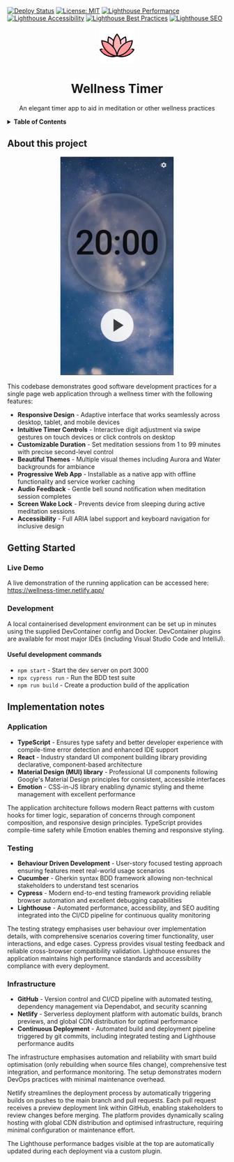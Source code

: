 [![Deploy Status](https://api.netlify.com/api/v1/badges/12003f20-8161-4f15-957d-2bb7893625ee/deploy-status)](https://app.netlify.com/projects/wellness-timer/deploys) [![License: MIT](https://img.shields.io/badge/License-MIT-yellow.svg)](https://opensource.org/licenses/MIT) [![Lighthouse Performance](https://img.shields.io/endpoint?url=https%3A%2F%2Fwellness-timer.netlify.app%2Freports%2Flighthouse-performance.json&style=flat&logoColor=white&logo=lighthouse)](https://wellness-timer.netlify.app/reports/lighthouse.html) [![Lighthouse Accessibility](https://img.shields.io/endpoint?url=https%3A%2F%2Fwellness-timer.netlify.app%2Freports%2Flighthouse-accessibility.json&style=flat&logoColor=white&logo=lighthouse)](https://wellness-timer.netlify.app/reports/lighthouse.html) [![Lighthouse Best Practices](https://img.shields.io/endpoint?url=https%3A%2F%2Fwellness-timer.netlify.app%2Freports%2Flighthouse-best-practices.json&style=flat&logoColor=white&logo=lighthouse)](https://wellness-timer.netlify.app/reports/lighthouse.html) [![Lighthouse SEO](https://img.shields.io/endpoint?url=https%3A%2F%2Fwellness-timer.netlify.app%2Freports%2Flighthouse-seo.json&style=flat&logoColor=white&logo=lighthouse)](https://wellness-timer.netlify.app/reports/lighthouse.html)

<div align="center">
    <img src="src/images/lotus.png" alt="Logo" width="80" height="80">

  <h1 align="center">Wellness Timer</h1>

  <p align="center">
    An elegant timer app to aid in meditation or other wellness practices
    <br />
  </p>
</div>

<details>
<summary><strong>Table of Contents</strong></summary>

- [About this project](#about-this-project)
- [Getting Started](#getting-started)
  - [Live Demo](#live-demo)
  - [Development](#development)
- [Implementation notes](#implementation-notes)
  - [Application](#application)
  - [Testing](#testing)
  - [Infrastructure](#infrastructure)
- [Contact](#contact)

</details>

## About this project

<div align="center">
<img src="rm_images/timer_screen_shot.webp" height="500px" />
</div>

This codebase demonstrates good software development practices for a single page web application through a wellness timer with the following features:

- **Responsive Design** - Adaptive interface that works seamlessly across desktop, tablet, and mobile devices
- **Intuitive Timer Controls** - Interactive digit adjustment via swipe gestures on touch devices or click controls on desktop
- **Customizable Duration** - Set meditation sessions from 1 to 99 minutes with precise second-level control
- **Beautiful Themes** - Multiple visual themes including Aurora and Water backgrounds for ambiance
- **Progressive Web App** - Installable as a native app with offline functionality and service worker caching
- **Audio Feedback** - Gentle bell sound notification when meditation session completes
- **Screen Wake Lock** - Prevents device from sleeping during active meditation sessions
- **Accessibility** - Full ARIA label support and keyboard navigation for inclusive design

## Getting Started

### Live Demo

A live demonstration of the running application can be accessed here: https://wellness-timer.netlify.app/

### Development

A local containerised development environment can be set up in minutes using the supplied DevContainer config and Docker. DevContainer plugins are available for most major IDEs (including Visual Studio Code and IntelliJ).

#### Useful development commands

- `npm start` - Start the dev server on port 3000
- `npx cypress run` - Run the BDD test suite
- `npm run build` - Create a production build of the application

## Implementation notes

### Application

- **TypeScript** - Ensures type safety and better developer experience with compile-time error detection and enhanced IDE support
- **React** - Industry standard UI component building library providing declarative, component-based architecture
- **Material Design (MUI) library** - Professional UI components following Google's Material Design principles for consistent, accessible interfaces
- **Emotion** - CSS-in-JS library enabling dynamic styling and theme management with excellent performance

The application architecture follows modern React patterns with custom hooks for timer logic, separation of concerns through component composition, and responsive design principles. TypeScript provides compile-time safety while Emotion enables theming and responsive styling.

### Testing

- **Behaviour Driven Development** - User-story focused testing approach ensuring features meet real-world usage scenarios
- **Cucumber** - Gherkin syntax BDD framework allowing non-technical stakeholders to understand test scenarios
- **Cypress** - Modern end-to-end testing framework providing reliable browser automation and excellent debugging capabilities
- **Lighthouse** - Automated performance, accessibility, and SEO auditing integrated into the CI/CD pipeline for continuous quality monitoring

The testing strategy emphasises user behaviour over implementation details, with comprehensive scenarios covering timer functionality, user interactions, and edge cases. Cypress provides visual testing feedback and reliable cross-browser compatibility validation. Lighthouse ensures the application maintains high performance standards and accessibility compliance with every deployment.

### Infrastructure

- **GitHub** - Version control and CI/CD pipeline with automated testing, dependency management via Dependabot, and security scanning
- **Netlify** - Serverless deployment platform with automatic builds, branch previews, and global CDN distribution for optimal performance
- **Continuous Deployment** - Automated build and deployment pipeline triggered by git commits, including integrated testing and Lighthouse performance audits

The infrastructure emphasises automation and reliability with smart build optimisation (only rebuilding when source files change), comprehensive test integration, and performance monitoring. The setup demonstrates modern DevOps practices with minimal maintenance overhead.

Netlify streamlines the deployment process by automatically triggering builds on pushes to the main branch and pull requests. Each pull request receives a preview deployment link within GitHub, enabling stakeholders to review changes before merging. The platform provides dynamically scaling hosting with global CDN distribution and optimised infrastructure, requiring minimal configuration or maintenance effort.

The Lighthouse performance badges visible at the top are automatically updated during each deployment via a custom plugin.
